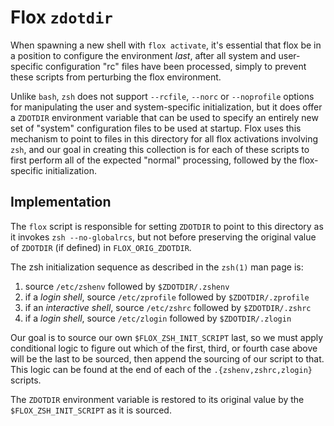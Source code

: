 # Flox `zdotdir`

When spawning a new shell with `flox activate`, it's essential that flox
be in a position to configure the environment _last_, after all system and
user-specific configuration "rc" files have been processed, simply to prevent
these scripts from perturbing the flox environment.

Unlike `bash`, `zsh` does not support `--rcfile`, `--norc` or `--noprofile`
options for manipulating the user and system-specific initialization, but it
does offer a `ZDOTDIR` environment variable that can be used to specify an
entirely new set of "system" configuration files to be used at startup.
Flox uses this mechanism to point to files in this directory for all flox
activations involving `zsh`, and our goal in creating this collection is for
each of these scripts to first perform all of the expected "normal" processing,
followed by the flox-specific initialization.

## Implementation

The `flox` script is responsible for setting `ZDOTDIR` to point to this
directory as it invokes `zsh --no-globalrcs`, but not before preserving the
original value of `ZDOTDIR` (if defined) in `FLOX_ORIG_ZDOTDIR`.

The zsh initialization sequence as described in the `zsh(1)` man page is:

1. source `/etc/zshenv` followed by `$ZDOTDIR/.zshenv`
2. if a *login shell*, source `/etc/zprofile` followed by `$ZDOTDIR/.zprofile`
3. if an *interactive shell*, source `/etc/zshrc` followed by `$ZDOTDIR/.zshrc`
4. if a *login shell*, source `/etc/zlogin` followed by `$ZDOTDIR/.zlogin`

Our goal is to source our own `$FLOX_ZSH_INIT_SCRIPT` last, so we must apply
conditional logic to figure out which of the first, third, or fourth case above
will be the last to be sourced, then append the sourcing of our script to that.
This logic can be found at the end of each of the `.{zshenv,zshrc,zlogin}`
scripts.

The `ZDOTDIR` environment variable is restored to its original value by the
`$FLOX_ZSH_INIT_SCRIPT` as it is sourced.
